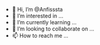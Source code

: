 - 👋 Hi, I’m @Anfisssta
- 👀 I’m interested in ...
- 🌱 I’m currently learning ...
- 💞️ I’m looking to collaborate on ...
- 📫 How to reach me ...

<!---
Anfisssta/Anfisssta is a ✨ special ✨ repository because its `README.md` (this file) appears on your GitHub profile.
You can click the Preview link to take a look at your changes.
--->
